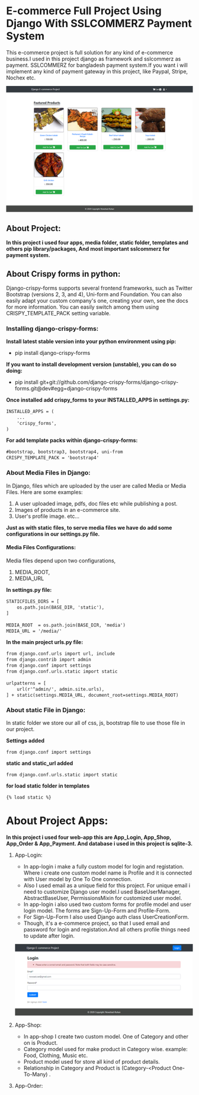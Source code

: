 # E-commerce Full Project Using Django With SSLCOMMERZ Payment System
 This e-commerce project is full solution for any kind of e-commerce business.I used in this project django as framework and sslcommerz as payment. SSLCOMMERZ for bangladesh payment system.If you want i will implement any kind of payment gateway in this project, like Paypal, Stripe, Nochex etc.
 
 ![E-commerce Full Project](https://github.com/NowshadRuhan/E-commerce-Full-Project-Using-Django-With-SSLCOMMERZ-Payment-System/blob/main/home.png?raw=true) 
 
 ## About Project:
**In this project i used  four apps, media folder, static folder, templates and others pip library/packages, And most important sslcommerz for payment system.**

## About Crispy forms in python:
Django-crispy-forms supports several frontend frameworks, such as Twitter Bootstrap (versions 2, 3, and 4), Uni-form and Foundation. You can also easily adapt your custom company's one, creating your own, see the docs for more information. You can easily switch among them using CRISPY_TEMPLATE_PACK setting variable.

### Installing django-crispy-forms:

**Install latest stable version into your python environment using pip:**
- pip install django-crispy-forms

**If you want to install development version (unstable), you can do so doing:**
- pip install git+git://github.com/django-crispy-forms/django-crispy-forms.git@dev#egg=django-crispy-forms


**Once installed add crispy_forms to your INSTALLED_APPS in settings.py:**
```
INSTALLED_APPS = (
    ...
    'crispy_forms',
)
```
**For add template packs within django-crispy-forms:**
```
#bootstrap, bootstrap3, bootstrap4, uni-from
CRISPY_TEMPLATE_PACK = 'bootstrap4'
```

### About Media Files in Django:
In Django, files which are uploaded by the user are called Media or Media Files. Here are some examples:
1. A user uploaded image, pdfs, doc files etc while publishing a post.
2. Images of products in an e-commerce site.
3. User's profile image. etc...

**Just as with static files, to serve media files we have do add some configurations in our settings.py file.**

#### Media Files Configurations:
Media files depend upon two configurations,
1. MEDIA_ROOT,
2. MEDIA_URL

**In settings.py file:**
```
STATICFILES_DIRS = [
    os.path.join(BASE_DIR, 'static'),
]

MEDIA_ROOT  = os.path.join(BASE_DIR, 'media')
MEDIA_URL = '/media/'
```

**In the main project urls.py file:**
```
from django.conf.urls import url, include
from django.contrib import admin
from django.conf import settings
from django.conf.urls.static import static

urlpatterns = [
    url(r'^admin/', admin.site.urls),
] + static(settings.MEDIA_URL, document_root=settings.MEDIA_ROOT)
```
### About static File in Django:
In static folder we store our all of css, js, bootstrap file to use those file in our project.

**Settings added**
```
from django.conf import settings
```
**static and static_url added**
```
from django.conf.urls.static import static
```

**for load static folder in templates**
```
{% load static %}
```
# About Project Apps:
   **In this project i used four web-app this are App_Login, App_Shop, App_Order & App_Payment. And database i used in this project is sqlite-3.**
   
1. App-Login:
   - In app-login i make a fully custom model for login and registation. Where i create one custom model name is Profile and it is connected with User model by One To One connection. 
   - Also  I used email as a unique field for this project. For unique email i need to customize Django user model.I used BaseUserManager, AbstractBaseUser, PermissionsMixin for customized user model.
   - In app-login i also used two custom forms for profile model and user login model. The forms are Sign-Up-Form and Profile-Form.
   - For Sign-Up-Form I also used Django auth class UserCreationForm.
   - Though, it's a e-commerce project, so that I used email and password for login and registation.And all others profile things need to update after login.
   
    ![E-commerce Full Project](https://github.com/NowshadRuhan/E-commerce-Full-Project-Using-Django-With-SSLCOMMERZ-Payment-System/blob/main/e-commerce-login-auth.png?raw=true) 
   
2. App-Shop:
   - In app-shop I create two custom model. One of Category and other on is Product.
   - Category model used for make product in Category wise. example: Food, Clothing, Music etc.
   - Product model used for store all kind of product details.
   - Relationship in Category and Product is (Category-<Product One-To-Many) .

3. App-Order:
   
   
   
   
